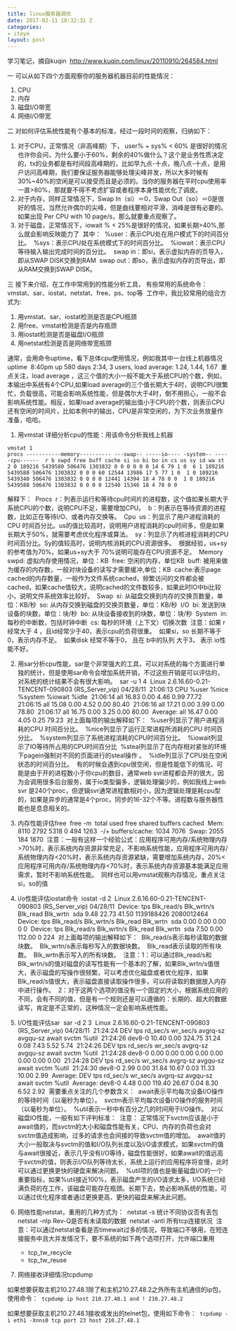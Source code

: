 ```yaml
---
title: linux服务器调优
date: 2017-02-11 18:32:31 Z
categories:
- iteye
layout: post
---
```


学习笔记，摘自kuqin  http://www.kuqin.com/linux/20110910/264584.html     

一 可以从如下四个方面观察你的服务器机器目前的性能情况：
 
1. CPU  
1. 内存  
1. 磁盘I/O带宽  
1. 网络I/O带宽  

二 对如何评估系统性能有个基本的标准，经过一段时间的观察，归纳如下： 
 
1. 对于CPU，正常情况（非高峰期）下， user% + sys% < 60% 是很好的情况  也许你会问，为什么要小于60%，剩余的40%做什么？这个是业务性质决定的，tx的业务都是有时间段高峰期的，比如早九点-十点，晚八点-十点，是用户访问高峰期，我们要保证服务器能够处理尖峰并发，所以大多时候有30%~40%的空闲是可以接受而且是必须的。当你的服务器在平时cpu使用率一直>80%，那就要不得不考虑扩容或者程序本身性能优化了调皮。  
2. 对于内存，同样正常情况下，Swap In（si）＝0，Swap Out（so）＝0是很好的情况，当然允许偶尔的尖峰，但是曲线要相对平滑，消峰是很有必要的。如果出现 Per CPU with 10 page/s，那么就要重点观察了。  
3. 对于磁盘，正常情况下，iowait % < 25%是很好的情况，如果长期>40%,那么就会影响反映能力了  其中：  %user：表示CPU处在用户模式下的时间百分比。  %sys：表示CPU处在系统模式下的时间百分比。  %iowait：表示CPU等待输入输出完成时间的百分比。  swap in：即si，表示虚拟内存的页导入，即从SWAP DISK交换到RAM  swap out：即so，表示虚拟内存的页导出，即从RAM交换到SWAP DISK。  

三 接下来介绍，在工作中常用到的性能分析工具， 有些常用的系统命令：  vmstat、sar、iostat、netstat、free、ps、top等  工作中，我比较常用的组合方式为:

1. 用vmstat、sar、iostat检测是否是CPU瓶颈 
2. 用free、vmstat检测是否是内存瓶颈  
3. 用iostat检测是否是磁盘I/O瓶颈  
4. 用netstat检测是否是网络带宽瓶颈  

通常，会用命令uptime，看下总体cpu使用情况，例如我其中一台线上机器情况  uptime  8:40pm up 580 days 2:34, 3 users, load average: 1.24, 1.44, 1.67  重点关注，load average ，这三个值的大小一般不能大于系统CPU的个数，例如，本输出中系统有4个CPU,如果load average的三个值长期大于4时，说明CPU很繁忙，负载很高，可能会影响系统性能，但是偶尔大于4时，倒不用担心，一般不会影响系统性能。相反，如果load average的输出值小于CPU的个数，则表示CPU还有空闲的时间片，比如本例中的输出，CPU是非常空闲的，为下次业务放量作准备，哈哈。  

1. 用vmstat 详细分析cpu的性能：用该命令分析我线上机器  
```
vmstat 1  
procs -----------memory---------- ---swap-- -----io---- -system-- -----cpu------  r b swpd free buff cache si so bi bo in cs us sy id wa st  2 0 189216 5439580 506476 1303832 0 0 0 0 0 0 14 6 79 1 0  6 1 189216 5439588 506476 1303832 0 0 0 60 12544 13986 17 5 77 1 0  1 0 189216 5439340 506476 1303832 0 0 0 0 12441 14394 18 4 78 0 0  1 0 189216 5439588 506476 1303832 0 0 0 0 12540 15346 18 4 78 0 0  
```
解释下：  Procs  r：列表示运行和等待cpu时间片的进程数，这个值如果长期大于系统CPU的个数，说明CPU不足，需要增加CPU。  b：列表示在等待资源的进程数，比如正在等待I/O、或者内存交换等。  Cpu  us：列显示了用户进程消耗的CPU 时间百分比。us的值比较高时，说明用户进程消耗的cpu时间多，但是如果长期大于50%，就需要考虑优化程序或算法。  sy：列显示了内核进程消耗的CPU时间百分比。Sy的值较高时，说明内核消耗的CPU资源很多。  根据经验，us+sy的参考值为70%，如果us+sy大于 70%说明可能存在CPU资源不足。  Memory  swpd: 虚拟内存使用情况，单位：KB  free: 空闲的内存，单位KB  buff: 被用来做为缓存的内存数，一般对块设备的读写才需要缓冲,单位：KB  cache:表示page cached的内存数量，一般作为文件系统cached，频繁访问的文件都会被cached，如果cache值较大，说明cached的文件数较多，如果此时IO中bi比较小，说明文件系统效率比较好。  Swap  si: 从磁盘交换到内存的交换页数量，单位：KB/秒  so: 从内存交换到磁盘的交换页数量，单位：KB/秒  I/O  bi: 发送到块设备的块数，单位：块/秒  bo: 从块设备接收到的块数，单位：块/秒  System  in: 每秒的中断数，包括时钟中断  cs: 每秒的环境（上下文）切换次数  注意：如果 r经常大于 4 ，且id经常少于40，表示cpu的负荷很重。  如果si，so 长期不等于0，表示内存不足。  如果disk 经常不等于0， 且在 b中的队列 大于3， 表示 io性能不好。  

2. 用sar分析cpu性能，sar是个非常强大的工具，可以对系统的每个方面进行单独的统计，但是使用sar命令会增加系统开销，不过这些开销是可以评估的，对系统的统计结果不会有很大影响。  sar -u 1 4  Linux 2.6.16.60-0.21-TENCENT-090803 (RS_Server_vip) 04/28/11  21:06:13 CPU %user %nice %system %iowait %idle  21:06:14 all 16.83 0.00 4.46 0.99 77.72  21:06:15 all 15.08 0.00 4.52 0.00 80.40  21:06:16 all 17.21 0.00 3.99 0.00 78.80  21:06:17 all 16.75 0.00 3.25 0.00 80.00  Average: all 16.47 0.00 4.05 0.25 79.23  对上面每项的输出解释如下：  %user列显示了用户进程消耗的CPU 时间百分比。  %nice列显示了运行正常进程所消耗的CPU 时间百分比。  %system列显示了系统进程消耗的CPU时间百分比。  %iowait列显示了IO等待所占用的CPU时间百分比  %steal列显示了在内存相对紧张的环境下pagein强制对不同的页面进行的steal操作 。  %idle列显示了CPU处在空闲状态的时间百分比。  有的时候会遇到cpu很空闲，但是性能低下的情况，可能是由于开的进程数小于你cpu的数目，通常web svr进程都会开的很大，因为会调用很多后台服务，属于io类型偏多，逻辑处理偏少的，例如我线上web svr 是240个proc，但逻辑svr通常进程数相对小，因为逻辑处理是耗cpu型的，如果是异步的通常是4个proc，同步的16-32个不等。进程数与服务器性能也是息息相关的。
  
3. 内存性能评估free  free -m  total used free shared buffers cached  Mem: 8110 2792 5318 0 494 1263  -/+ buffers/cache: 1034 7076  Swap: 2055 184 1870  注意：一般有这样一个经验公式：应用程序可用内存/系统物理内存>70%时，表示系统内存资源非常充足，不影响系统性能，应用程序可用内存/系统物理内存<20%时，表示系统内存资源紧缺，需要增加系统内存，20%<应用程序可用内存/系统物理内存<70%时，表示系统内存资源基本能满足应用需求，暂时不影响系统性能。  同样也可以用vmstat观察内存情况，重点关注si，so的值

4. i/o性能评估iostat命令  iostat -d 2  Linux 2.6.16.60-0.21-TENCENT-090803 (RS_Server_vip) 04/28/11  Device: tps Blk_read/s Blk_wrtn/s Blk_read Blk_wrtn  sda 9.48 22.73 41.50 1139188426 2080012464  Device: tps Blk_read/s Blk_wrtn/s Blk_read Blk_wrtn  sda 0.00 0.00 0.00 0 0  Device: tps Blk_read/s Blk_wrtn/s Blk_read Blk_wrtn  sda 7.50 0.00 112.00 0 224  对上面每项的输出解释如下：  Blk_read/s表示每秒读取的数据块数。  Blk_wrtn/s表示每秒写入的数据块数。  Blk_read表示读取的所有块数。  Blk_wrtn表示写入的所有块数。  注意：1：可以通过Blk_read/s和Blk_wrtn/s的值对磁盘的读写性能有一个基本的了解，如果Blk_wrtn/s值很大，表示磁盘的写操作很频繁，可以考虑优化磁盘或者优化程序，如果Blk_read/s值很大，表示磁盘直接读取操作很多，可以将读取的数据放入内存中进行操作。  2：对于这两个选项的值没有一个固定的大小，根据系统应用的不同，会有不同的值，但是有一个规则还是可以遵循的：长期的、超大的数据读写，肯定是不正常的，这种情况一定会影响系统性能。

5. I/O性能评估sar  sar -d 2 3  Linux 2.6.16.60-0.21-TENCENT-090803 (RS_Server_vip) 04/28/11  21:24:24 DEV tps rd_sec/s wr_sec/s avgrq-sz avgqu-sz await svctm %util  21:24:26 dev8-0 10.40 0.00 324.75 31.24 0.08 7.43 5.52 5.74  21:24:26 DEV tps rd_sec/s wr_sec/s avgrq-sz avgqu-sz await svctm %util  21:24:28 dev8-0 0.00 0.00 0.00 0.00 0.00 0.00 0.00 0.00  21:24:28 DEV tps rd_sec/s wr_sec/s avgrq-sz avgqu-sz await svctm %util  21:24:30 dev8-0 2.99 0.00 31.84 10.67 0.03 11.33 10.00 2.99  Average: DEV tps rd_sec/s wr_sec/s avgrq-sz avgqu-sz await svctm %util  Average: dev8-0 4.48 0.00 119.40 26.67 0.04 8.30 6.52 2.92  需要重点关注的几个参数含义：  await表示平均每次设备I/O操作的等待时间（以毫秒为单位）。  svctm表示平均每次设备I/O操作的服务时间（以毫秒为单位）。  %util表示一秒中有百分之几的时间用于I/O操作。  对以磁盘IO性能，一般有如下评判标准：  注意： 正常情况下svctm应该是小于await值的，而svctm的大小和磁盘性能有关，CPU、内存的负荷也会对svctm值造成影响，过多的请求也会间接的导致svctm值的增加。  await值的大小一般取决与svctm的值和I/O队列长度以及I/O请求模式，如果svctm的值与await很接近，表示几乎没有I/O等待，磁盘性能很好，如果await的值远高于svctm的值，则表示I/O队列等待太长，系统上运行的应用程序将变慢，此时可以通过更换更快的硬盘来解决问题。  %util项的值也是衡量磁盘I/O的一个重要指标，如果%util接近100%，表示磁盘产生的I/O请求太多，I/O系统已经满负荷的在工作，该磁盘可能存在瓶颈。长期下去，势必影响系统的性能，可以通过优化程序或者通过更换更高、更快的磁盘来解决此问题。

6. 网络性能netstat，重用的几种方式为：  netstat -s 统计不同协议否有丢包  netstat -nlp Rev-Q是否有未读取的数据  netstat -antl 所有tcp连接状况  注意：可以通过netstat查看是否timewait过多的情况，导致端口不够用，在短连接服务中且大并发情况下，要不系统的如下两个选项打开，允许端口重用  
	* tcp_tw_recycle   
	* tcp_tw_reuse  

7. 网络接收详细情况tcpdump  

如果想要获取主机210.27.48.1除了和主机210.27.48.2之外所有主机通信的ip包，使用命令：  
`tcpdump ip host 210.27.48.1 and ! 210.27.48.2  `

如果想要获取主机210.27.48.1接收或发出的telnet包，使用如下命令：  
`tcpdump -i eth1 -Xnns0 tcp port 23 host 210.27.48.1`